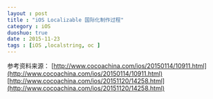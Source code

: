 ```yaml
---
layout : post
title : "iOS Localizable 国际化制作过程"
category : iOS
duoshuo: true
date : 2015-11-23
tags : [iOS ,localstring, oc ]
---
```






参考资料来源：
[http://www.cocoachina.com/ios/20150114/10911.html](http://www.cocoachina.com/ios/20150114/10911.html)
[http://www.cocoachina.com/ios/20151120/14258.html](http://www.cocoachina.com/ios/20151120/14258.html)
